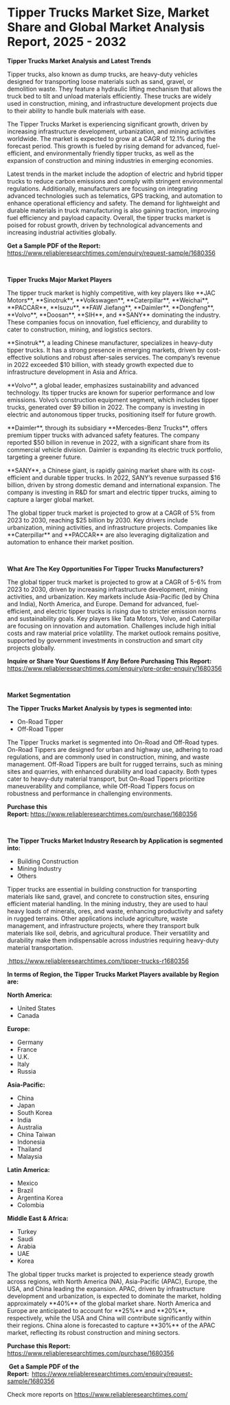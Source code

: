<p><h1>Tipper Trucks Market Size, Market Share and Global Market Analysis Report, 2025 - 2032</h1></p><p><strong>Tipper Trucks Market Analysis and Latest Trends</strong></p>
<p><p>Tipper trucks, also known as dump trucks, are heavy-duty vehicles designed for transporting loose materials such as sand, gravel, or demolition waste. They feature a hydraulic lifting mechanism that allows the truck bed to tilt and unload materials efficiently. These trucks are widely used in construction, mining, and infrastructure development projects due to their ability to handle bulk materials with ease.</p><p>The Tipper Trucks Market is experiencing significant growth, driven by increasing infrastructure development, urbanization, and mining activities worldwide. The market is expected to grow at a CAGR of 12.1% during the forecast period. This growth is fueled by rising demand for advanced, fuel-efficient, and environmentally friendly tipper trucks, as well as the expansion of construction and mining industries in emerging economies.</p><p>Latest trends in the market include the adoption of electric and hybrid tipper trucks to reduce carbon emissions and comply with stringent environmental regulations. Additionally, manufacturers are focusing on integrating advanced technologies such as telematics, GPS tracking, and automation to enhance operational efficiency and safety. The demand for lightweight and durable materials in truck manufacturing is also gaining traction, improving fuel efficiency and payload capacity. Overall, the tipper trucks market is poised for robust growth, driven by technological advancements and increasing industrial activities globally.</p></p>
<p><strong>Get a Sample PDF of the Report:&nbsp;</strong> <a href="https://www.reliableresearchtimes.com/enquiry/request-sample/1680356?utm_campaign=1558&utm_medium=2&utm_source=Github&utm_content=ia&utm_term=22012025&utm_id=tipper-trucks">https://www.reliableresearchtimes.com/enquiry/request-sample/1680356</a></p>
<p>&nbsp;</p>
<p><strong>Tipper Trucks Major Market Players</strong></p>
<p><p>The tipper truck market is highly competitive, with key players like **JAC Motors**, **Sinotruk**, **Volkswagen**, **Caterpillar**, **Weichai**, **PACCAR**, **Isuzu**, **FAW Jiefang**, **Daimler**, **Dongfeng**, **Volvo**, **Doosan**, **SIH**, and **SANY** dominating the industry. These companies focus on innovation, fuel efficiency, and durability to cater to construction, mining, and logistics sectors.</p><p>**Sinotruk**, a leading Chinese manufacturer, specializes in heavy-duty tipper trucks. It has a strong presence in emerging markets, driven by cost-effective solutions and robust after-sales services. The company’s revenue in 2022 exceeded $10 billion, with steady growth expected due to infrastructure development in Asia and Africa.</p><p>**Volvo**, a global leader, emphasizes sustainability and advanced technology. Its tipper trucks are known for superior performance and low emissions. Volvo’s construction equipment segment, which includes tipper trucks, generated over $9 billion in 2022. The company is investing in electric and autonomous tipper trucks, positioning itself for future growth.</p><p>**Daimler**, through its subsidiary **Mercedes-Benz Trucks**, offers premium tipper trucks with advanced safety features. The company reported $50 billion in revenue in 2022, with a significant share from its commercial vehicle division. Daimler is expanding its electric truck portfolio, targeting a greener future.</p><p>**SANY**, a Chinese giant, is rapidly gaining market share with its cost-efficient and durable tipper trucks. In 2022, SANY’s revenue surpassed $16 billion, driven by strong domestic demand and international expansion. The company is investing in R&D for smart and electric tipper trucks, aiming to capture a larger global market.</p><p>The global tipper truck market is projected to grow at a CAGR of 5% from 2023 to 2030, reaching $25 billion by 2030. Key drivers include urbanization, mining activities, and infrastructure projects. Companies like **Caterpillar** and **PACCAR** are also leveraging digitalization and automation to enhance their market position.</p></p>
<p>&nbsp;</p>
<p><strong>What Are The Key Opportunities For Tipper Trucks Manufacturers?</strong></p>
<p><p>The global tipper truck market is projected to grow at a CAGR of 5-6% from 2023 to 2030, driven by increasing infrastructure development, mining activities, and urbanization. Key markets include Asia-Pacific (led by China and India), North America, and Europe. Demand for advanced, fuel-efficient, and electric tipper trucks is rising due to stricter emission norms and sustainability goals. Key players like Tata Motors, Volvo, and Caterpillar are focusing on innovation and automation. Challenges include high initial costs and raw material price volatility. The market outlook remains positive, supported by government investments in construction and smart city projects globally.</p></p>
<p><strong>Inquire or Share Your Questions If Any Before Purchasing This Report:</strong> <a href="https://www.reliableresearchtimes.com/enquiry/pre-order-enquiry/1680356?utm_campaign=1558&utm_medium=2&utm_source=Github&utm_content=ia&utm_term=22012025&utm_id=tipper-trucks">https://www.reliableresearchtimes.com/enquiry/pre-order-enquiry/1680356</a></p>
<p>&nbsp;</p>
<p><strong>Market Segmentation</strong></p>
<p><strong>The Tipper Trucks Market Analysis by types is segmented into:</strong></p>
<p><ul><li>On-Road Tipper</li><li>Off-Road Tipper</li></ul></p>
<p><p>The Tipper Trucks market is segmented into On-Road and Off-Road types. On-Road Tippers are designed for urban and highway use, adhering to road regulations, and are commonly used in construction, mining, and waste management. Off-Road Tippers are built for rugged terrains, such as mining sites and quarries, with enhanced durability and load capacity. Both types cater to heavy-duty material transport, but On-Road Tippers prioritize maneuverability and compliance, while Off-Road Tippers focus on robustness and performance in challenging environments.</p></p>
<p><strong>Purchase this Report:&nbsp;</strong><a href="https://www.reliableresearchtimes.com/purchase/1680356?utm_campaign=1558&utm_medium=2&utm_source=Github&utm_content=ia&utm_term=22012025&utm_id=tipper-trucks">https://www.reliableresearchtimes.com/purchase/1680356</a></p>
<p>&nbsp;</p>
<p><strong>The Tipper Trucks Market Industry Research by Application is segmented into:</strong></p>
<p><ul><li>Building Construction</li><li>Mining Industry</li><li>Others</li></ul></p>
<p><p>Tipper trucks are essential in building construction for transporting materials like sand, gravel, and concrete to construction sites, ensuring efficient material handling. In the mining industry, they are used to haul heavy loads of minerals, ores, and waste, enhancing productivity and safety in rugged terrains. Other applications include agriculture, waste management, and infrastructure projects, where they transport bulk materials like soil, debris, and agricultural produce. Their versatility and durability make them indispensable across industries requiring heavy-duty material transportation.</p></p>
<p><a href="https://www.reliableresearchtimes.com/tipper-trucks-r1680356?utm_campaign=1558&utm_medium=2&utm_source=Github&utm_content=ia&utm_term=22012025&utm_id=tipper-trucks">&nbsp;https://www.reliableresearchtimes.com/tipper-trucks-r1680356</a></p>
<p><strong>In terms of Region, the Tipper Trucks Market Players available by Region are:</strong></p>
<p>
    <p> <strong> North America: </strong>
        <ul>
            <li>United States</li>
            <li>Canada</li>
        </ul>
        </p> 
    <p> <strong> Europe: </strong>
        <ul>
            <li>Germany</li>
            <li>France</li>
            <li>U.K.</li>
            <li>Italy</li>
            <li>Russia</li>
        </ul>
        </p> 
    <p> <strong> Asia-Pacific: </strong>
        <ul>
            <li>China</li>
            <li>Japan</li>
            <li>South Korea</li>
            <li>India</li>
            <li>Australia</li>
            <li>China Taiwan</li>
            <li>Indonesia</li>
            <li>Thailand</li>
            <li>Malaysia</li>
        </ul>
        </p> 
    <p> <strong> Latin America: </strong>
        <ul>
            <li>Mexico</li>
            <li>Brazil</li>
            <li>Argentina Korea</li>
            <li>Colombia</li>
        </ul>
        </p> 
    <p> <strong> Middle East & Africa: </strong>
        <ul>
            <li>Turkey</li>
            <li>Saudi</li>
            <li>Arabia</li>
            <li>UAE</li>
            <li>Korea</li>
        </ul>
    </p>
    </p>
<p><p>The global tipper trucks market is projected to experience steady growth across regions, with North America (NA), Asia-Pacific (APAC), Europe, the USA, and China leading the expansion. APAC, driven by infrastructure development and urbanization, is expected to dominate the market, holding approximately **40%** of the global market share. North America and Europe are anticipated to account for **25%** and **20%**, respectively, while the USA and China will contribute significantly within their regions. China alone is forecasted to capture **30%** of the APAC market, reflecting its robust construction and mining sectors.</p></p>
<p><strong>Purchase this Report: </strong><a href="https://www.reliableresearchtimes.com/purchase/1680356?utm_campaign=1558&utm_medium=2&utm_source=Github&utm_content=ia&utm_term=22012025&utm_id=tipper-trucks">https://www.reliableresearchtimes.com/purchase/1680356</a></p>
<p>&nbsp;<strong>Get a Sample PDF of the Report:&nbsp;&nbsp;</strong><a href="https://www.reliableresearchtimes.com/enquiry/request-sample/1680356?utm_campaign=1558&utm_medium=2&utm_source=Github&utm_content=ia&utm_term=22012025&utm_id=tipper-trucks">https://www.reliableresearchtimes.com/enquiry/request-sample/1680356</a></p>
<p><strong></strong></p>
<p>Check more reports on <a href="https://www.reliableresearchtimes.com/?utm_campaign=1558&utm_medium=2&utm_source=Github&utm_content=ia&utm_term=22012025&utm_id=tipper-trucks">https://www.reliableresearchtimes.com/</a></p>